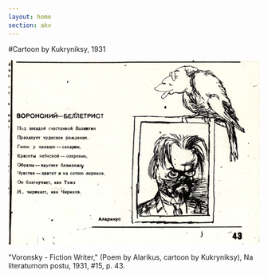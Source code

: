 ```yaml
---
layout: home
section: akv
---
```


#Cartoon by Kukryniksy, 1931

![](../Images/Cartoons/Kukryniksy31_15o.jpg)

&quot;Voronsky - Fiction Writer,&quot; (Poem by Alarikus, cartoon by Kukryniksy), Na literaturnom postu, 1931, #15, p. 43.